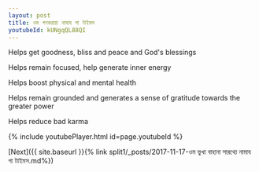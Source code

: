 ```yaml
---
layout: post
title: ওম গণকরায়া নামায গা টাইমস
youtubeId: kUNgqQL88QI
---
```

 
 
Helps get goodness, bliss and peace and God's blessings
 
Helps remain focused, help generate inner energy 
 
Helps boost physical and mental health 
 
Helps remain grounded and generates a sense of gratitude towards the greater power 
 
Helps reduce bad karma
 
 
 
 


{% include youtubePlayer.html id=page.youtubeId %}
 
[Next]({{ site.baseurl }}{% link  split1/_posts/2017-11-17-ওম ভুখা বাহানা সারথ্যে নামায গা টাইমস.md%})
 
